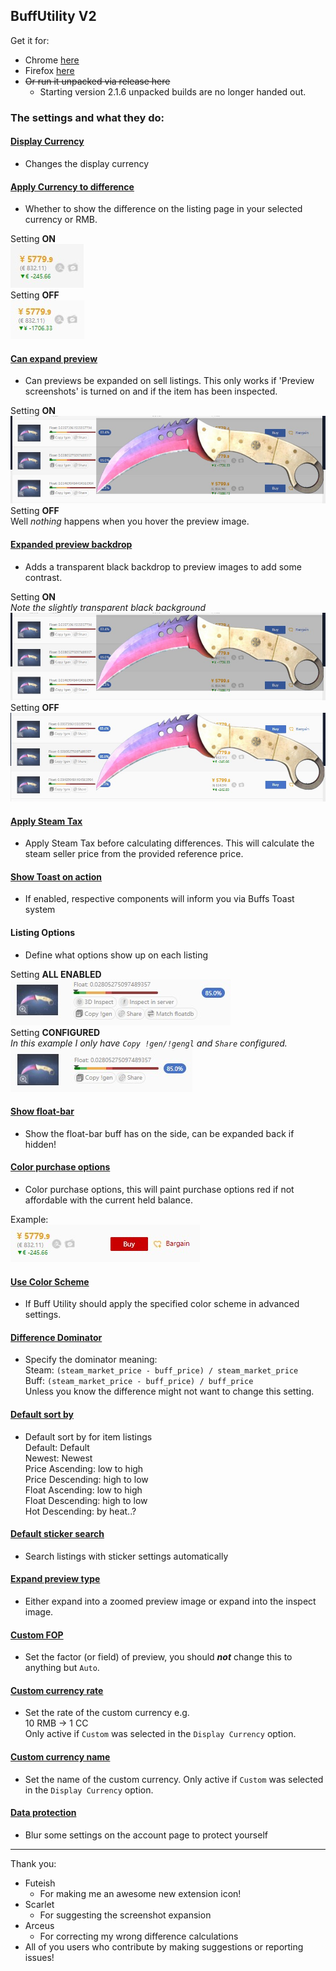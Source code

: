 ## BuffUtility V2

Get it for:
* Chrome [here](https://chrome.google.com/webstore/detail/buff-utility/gfjnmalnjjmjahaddeaamlkeliginpaf)
* Firefox [here](https://addons.mozilla.org/en-US/firefox/addon/buff-utility/)
* ~~Or run it unpacked via release here~~
  * Starting version 2.1.6 unpacked builds are no longer handed out.


### The settings and what they do:

#### <u>Display Currency</u>
* Changes the display currency

#### <u>Apply Currency to difference</u>
* Whether to show the difference on the listing page in your selected currency or RMB.

Setting **ON** <br>
![Apply Currency to difference ON](docs/resources/setting_display/Apply%20Currency%20to%20difference%20ON.jpg) <br>
Setting **OFF** <br>
![Apply Currency to difference OFF](docs/resources/setting_display/Apply%20Currency%20to%20difference%20OFF.jpg)

#### <u>Can expand preview</u>
* Can previews be expanded on sell listings. This only works if 'Preview screenshots' is turned on and if the item has been inspected.
  
Setting **ON** <br>
![Can expand preview ON](docs/resources/setting_display/Can%20expand%20preview%20ON.jpg) <br>
Setting **OFF** <br>
Well *nothing* happens when you hover the preview image.

#### <u>Expanded preview backdrop</u>
* Adds a transparent black backdrop to preview images to add some contrast.

Setting **ON** <br>
*Note the slightly transparent black background* <br>
![Can expand preview ON](docs/resources/setting_display/Can%20expand%20preview%20ON.jpg) <br>
Setting **OFF** <br>
![Expanded preview backdrop OFF](docs/resources/setting_display/Expanded%20preview%20backdrop%20OFF.jpg)

#### <u>Apply Steam Tax</u>
* Apply Steam Tax before calculating differences.
  This will calculate the steam seller price from the provided reference price.

#### <u>Show Toast on action</u>
* If enabled, respective components will inform you via Buffs Toast system

#### Listing Options
* Define what options show up on each listing

Setting **ALL ENABLED** <br>
![Listing Options ALL](docs/resources/setting_display/Listing%20Options%20ALL.jpg) <br>
Setting **CONFIGURED** <br>
*In this example I only have `Copy !gen/!gengl` and `Share` configured.* <br>
![Listing Options CONFIGURED](docs/resources/setting_display/Listing%20Options%20CONFIGURED.jpg)

#### <u>Show float-bar</u>
* Show the float-bar buff has on the side, can be expanded back if hidden!

#### <u>Color purchase options</u>
* Color purchase options, this will paint purchase options red if not affordable with the current held balance.

Example: <br>
![Color purchase options SET](docs/resources/setting_display/Color%20purchase%20options%20SET.jpg) <br>

#### <u>Use Color Scheme</u>
* If Buff Utility should apply the specified color scheme in advanced settings.

#### <u>Difference Dominator</u>
* Specify the dominator meaning: <br>
  Steam: `(steam_market_price - buff_price) / steam_market_price` <br>
  Buff: `(steam_market_price - buff_price) / buff_price` <br>
  Unless you know the difference might not want to change this setting.

#### <u>Default sort by</u>
* Default sort by for item listings <br>
  Default: Default <br>
  Newest: Newest <br>
  Price Ascending: low to high <br>
  Price Descending: high to low <br>
  Float Ascending: low to high <br>
  Float Descending: high to low <br>
  Hot Descending: by heat..?

#### <u>Default sticker search</u>
* Search listings with sticker settings automatically

#### <u>Expand preview type</u>
* Either expand into a zoomed preview image or expand into the inspect image.

#### <u>Custom FOP</u>
* Set the factor (or field) of preview, you should ***not*** change this to anything but `Auto`.

#### <u>Custom currency rate</u>
* Set the rate of the custom currency e.g. <br>
  10 RMB -> 1 CC <br>
  Only active if `Custom` was selected in the `Display Currency` option.

#### <u>Custom currency name</u>
* Set the name of the custom currency. Only active if `Custom` was selected in the `Display Currency` option.

#### <u>Data protection</u>
* Blur some settings on the account page to protect yourself

---

Thank you:
* Futeish
    * For making me an awesome new extension icon!
* Scarlet
    * For suggesting the screenshot expansion
* Arceus
    * For correcting my wrong difference calculations
* All of you users who contribute by making suggestions or reporting issues!
